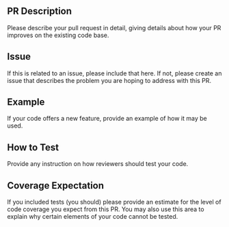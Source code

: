 ## PR Description

Please describe your pull request in detail, giving details about how your PR improves on the existing code base.

## Issue

If this is related to an issue, please include that here. If not, please create an issue that describes the problem you are hoping to address with this PR.

## Example

If your code offers a new feature, provide an example of how it may be used.

## How to Test

Provide any instruction on how reviewers should test your code.

## Coverage Expectation

If you included tests (you should) please provide an estimate for the level of code coverage you expect from this PR.
You may also use this area to explain why certain elements of your code cannot be tested.

